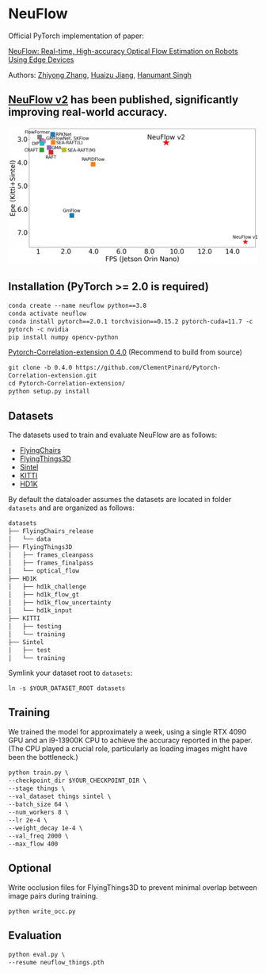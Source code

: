 # NeuFlow

Official PyTorch implementation of paper:

[NeuFlow: Real-time, High-accuracy Optical Flow Estimation on Robots Using Edge Devices](NeuFlow.pdf)

Authors: [Zhiyong Zhang](https://www.linkedin.com/in/zhiyong-zhang-0772a0159/), [Huaizu Jiang](https://jianghz.me/), [Hanumant Singh](https://scholar.google.com/citations?user=1UEU5PEAAAAJ)

## [NeuFlow v2](https://github.com/neufieldrobotics/NeuFlow_v2) has been published, significantly improving real-world accuracy.

<img src="NeuFlow_v2/neuflow_v2_plot.png" width="600" >

## Installation (PyTorch >= 2.0 is required)

```
conda create --name neuflow python==3.8
conda activate neuflow
conda install pytorch==2.0.1 torchvision==0.15.2 pytorch-cuda=11.7 -c pytorch -c nvidia
pip install numpy opencv-python
```

[Pytorch-Correlation-extension 0.4.0](https://github.com/ClementPinard/Pytorch-Correlation-extension/tree/0.4.0) (Recommend to build from source)

```
git clone -b 0.4.0 https://github.com/ClementPinard/Pytorch-Correlation-extension.git
cd Pytorch-Correlation-extension/
python setup.py install
```

## Datasets

The datasets used to train and evaluate NeuFlow are as follows:

* [FlyingChairs](https://lmb.informatik.uni-freiburg.de/resources/datasets/FlyingChairs.en.html#flyingchairs)
* [FlyingThings3D](https://lmb.informatik.uni-freiburg.de/resources/datasets/SceneFlowDatasets.en.html)
* [Sintel](http://sintel.is.tue.mpg.de/)
* [KITTI](http://www.cvlibs.net/datasets/kitti/eval_scene_flow.php?benchmark=flow)
* [HD1K](http://hci-benchmark.iwr.uni-heidelberg.de/) 

By default the dataloader assumes the datasets are located in folder `datasets` and are organized as follows:

```
datasets
├── FlyingChairs_release
│   └── data
├── FlyingThings3D
│   ├── frames_cleanpass
│   ├── frames_finalpass
│   └── optical_flow
├── HD1K
│   ├── hd1k_challenge
│   ├── hd1k_flow_gt
│   ├── hd1k_flow_uncertainty
│   └── hd1k_input
├── KITTI
│   ├── testing
│   └── training
├── Sintel
│   ├── test
│   └── training
```

Symlink your dataset root to `datasets`:

```shell
ln -s $YOUR_DATASET_ROOT datasets
```

## Training

We trained the model for approximately a week, using a single RTX 4090 GPU and an i9-13900K CPU to achieve the accuracy reported in the paper. (The CPU played a crucial role, particularly as loading images might have been the bottleneck.)

```
python train.py \
--checkpoint_dir $YOUR_CHECKPOINT_DIR \
--stage things \
--val_dataset things sintel \
--batch_size 64 \
--num_workers 8 \
--lr 2e-4 \
--weight_decay 1e-4 \
--val_freq 2000 \
--max_flow 400
```

## Optional

Write occlusion files for FlyingThings3D to prevent minimal overlap between image pairs during training.
```
python write_occ.py
```

## Evaluation

```
python eval.py \
--resume neuflow_things.pth
```
